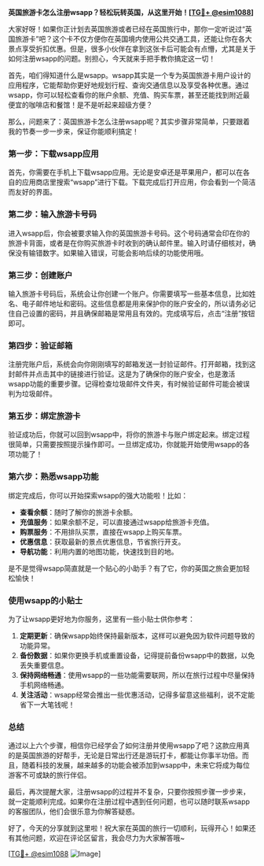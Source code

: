 **英国旅游卡怎么注册wsapp？轻松玩转英国，从这里开始！[[TG💪+ @esim1088](https://t.me/s/esim1088)]**

大家好呀！如果你正计划去英国旅游或者已经在英国旅行中，那你一定听说过“英国旅游卡”吧？这个卡不仅方便你在英国境内使用公共交通工具，还能让你在各大景点享受折扣优惠。但是，很多小伙伴在拿到这张卡后可能会有点懵，尤其是关于如何注册wsapp的问题。别担心，今天就来手把手教你搞定这一切！

首先，咱们得知道什么是wsapp。wsapp其实是一个专为英国旅游卡用户设计的应用程序，它能帮助你更好地规划行程、查询交通信息以及享受各种优惠。通过wsapp，你可以轻松查看你的账户余额、充值、购买车票，甚至还能找到附近最便宜的咖啡店和餐馆！是不是听起来超级方便？

那么，问题来了：英国旅游卡怎么注册wsapp呢？其实步骤非常简单，只要跟着我的节奏一步一步来，保证你能顺利搞定！

### **第一步：下载wsapp应用**
首先，你需要在手机上下载wsapp应用。无论是安卓还是苹果用户，都可以在各自的应用商店里搜索“wsapp”进行下载。下载完成后打开应用，你会看到一个简洁而友好的界面。

### **第二步：输入旅游卡号码**
进入wsapp后，你会被要求输入你的英国旅游卡号码。这个号码通常会印在你的旅游卡背面，或者是在你购买旅游卡时收到的确认邮件里。输入时请仔细核对，确保没有输错数字。如果输入错误，可能会影响后续的功能使用哦。

### **第三步：创建账户**
输入旅游卡号码后，系统会让你创建一个账户。你需要填写一些基本信息，比如姓名、电子邮件地址和密码。这些信息都是用来保护你的账户安全的，所以请务必记住自己设置的密码，并且确保邮箱是常用且有效的。完成填写后，点击“注册”按钮即可。

### **第四步：验证邮箱**
注册完账户后，系统会向你刚刚填写的邮箱发送一封验证邮件。打开邮箱，找到这封邮件并点击其中的链接进行验证。这是为了确保你的账户安全，也是激活wsapp功能的重要步骤。记得检查垃圾邮件文件夹，有时候验证邮件可能会被误判为垃圾邮件。

### **第五步：绑定旅游卡**
验证成功后，你就可以回到wsapp中，将你的旅游卡与账户绑定起来。绑定过程很简单，只需要按照提示操作即可。一旦绑定成功，你就能开始使用wsapp的各项功能了！

### **第六步：熟悉wsapp功能**
绑定完成后，你可以开始探索wsapp的强大功能啦！比如：
- **查看余额**：随时了解你的旅游卡余额。
- **充值服务**：如果余额不足，可以直接通过wsapp给旅游卡充值。
- **购票服务**：不用排队买票，直接在wsapp上购买车票。
- **优惠信息**：获取最新的景点优惠信息，节省旅行开支。
- **导航功能**：利用内置的地图功能，快速找到目的地。

是不是觉得wsapp简直就是一个贴心的小助手？有了它，你的英国之旅会更加轻松愉快！

### **使用wsapp的小贴士**
为了让wsapp更好地为你服务，这里有一些小贴士供你参考：
1. **定期更新**：确保wsapp始终保持最新版本，这样可以避免因为软件问题导致的功能异常。
2. **备份数据**：如果你更换手机或重置设备，记得提前备份wsapp中的数据，以免丢失重要信息。
3. **保持网络畅通**：使用wsapp的一些功能需要联网，所以在旅行过程中尽量保持手机网络畅通。
4. **关注活动**：wsapp经常会推出一些优惠活动，记得多留意这些福利，说不定能省下一大笔钱呢！

### **总结**
通过以上六个步骤，相信你已经学会了如何注册并使用wsapp了吧？这款应用真的是英国旅游的好帮手，无论是日常出行还是游玩打卡，都能让你事半功倍。而且，随着科技的发展，越来越多的功能会被添加到wsapp中，未来它将成为每位游客不可或缺的旅行伴侣。

最后，再次提醒大家，注册wsapp的过程并不复杂，只要你按照步骤一步步来，就一定能顺利完成。如果你在注册过程中遇到任何问题，也可以随时联系wsapp的客服团队，他们会很乐意为你解答疑惑。

好了，今天的分享就到这里啦！祝大家在英国的旅行一切顺利，玩得开心！如果还有其他问题，欢迎在评论区留言，我会尽力为大家解答哦~

[[TG💪+ @esim1088](https://t.me/s/esim1088) ![Image](https://i.postimg.cc/4NQfJmqS/Snipaste-2025-05-13-00-14-12.png)]